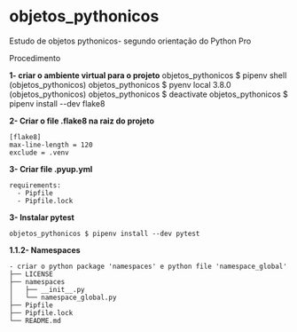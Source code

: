# objetos_pythonicos
Estudo de objetos pythonicos- segundo orientação do Python Pro

Procedimento 

<b>1- criar o ambiente virtual para o projeto</b>
objetos_pythonicos $ pipenv shell
(objetos_pythonicos) objetos_pythonicos $ pyenv local 3.8.0
(objetos_pythonicos) objetos_pythonicos $ deactivate
objetos_pythonicos $ pipenv install --dev flake8

<b>2- Criar o file .flake8 na raiz do projeto</b>
```
[flake8]
max-line-length = 120
exclude = .venv
```
<b>3- Criar file .pyup.yml</b>
```
requirements:
  - Pipfile
  - Pipfile.lock 
```
<b>3- Instalar pytest</b>
```
objetos_pythonicos $ pipenv install --dev pytest
```

<b>1.1.2- Namespaces </b>
```
- criar o python package 'namespaces' e python file 'namespace_global'
├── LICENSE
├── namespaces
│   ├── __init__.py
│   └── namespace_global.py
├── Pipfile
├── Pipfile.lock
└── README.md
```